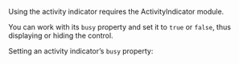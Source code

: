 Using the activity indicator requires the ActivityIndicator module.

You can work with its `busy` property and set it to `true` or `false`, thus displaying or hiding the control.

Setting an activity indicator’s `busy` property:
<snippet id='activity-indicator-setting-busy-html'/>